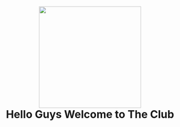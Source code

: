 <h1 align="center">
  <img align="center" src="/src/Imageg/baby-angry.gif"  width="270"></img>
<br>
Hello Guys Welcome to The Club
</h1>